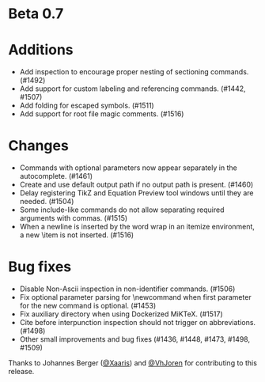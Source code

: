 # Beta 0.7

# Additions
* Add inspection to encourage proper nesting of sectioning commands. (#1492)
* Add support for custom labeling and referencing commands. (#1442, #1507)
* Add folding for escaped symbols. (#1511)
* Add support for root file magic comments. (#1516)

# Changes
* Commands with optional parameters now appear separately in the autocomplete. (#1461)
* Create and use default output path if no output path is present. (#1460)
* Delay registering TikZ and Equation Preview tool windows until they are needed. (#1504)
* Some include-like commands do not allow separating required arguments with commas. (#1515)
* When a newline is inserted by the word wrap in an itemize environment, a new \item is not inserted. (#1516)

# Bug fixes
* Disable Non-Ascii inspection in non-identifier commands. (#1506)
* Fix optional parameter parsing for \newcommand when first parameter for the new command is optional. (#1453)
* Fix auxiliary directory when using Dockerized MiKTeX. (#1517)
* Cite before interpunction inspection should not trigger on abbreviations. (#1498)
* Other small improvements and bug fixes (#1436, #1448, #1473, #1498, #1509)

Thanks to Johannes Berger ([@Xaaris](https://github.com/xaaris)) and [@VhJoren](https://github.com/VhJoren) for contributing to this release.
